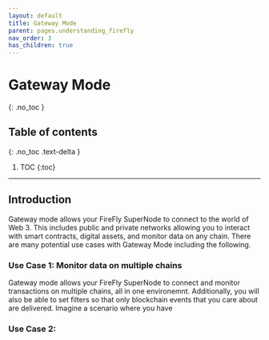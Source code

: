 ```yaml
---
layout: default
title: Gateway Mode
parent: pages.understanding_firefly
nav_order: 3
has_children: true
---
```


# Gateway Mode
{: .no_toc }

## Table of contents
{: .no_toc .text-delta }

1. TOC
{:toc}

---

## Introduction

Gateway mode allows your FireFly SuperNode to connect to the world of Web 3. This includes public and private networks allowing you to interact with smart contracts, digital assets, and monitor data on any chain. There are many potential use cases with Gateway Mode including the following.

### Use Case 1: Monitor data on multiple chains

Gateway mode allows your FireFly SuperNode to connect and monitor transactions on multiple chains, all in one environemnt. Additionally, you will also be able to set filters so that only blockchain events that you care about are delivered. Imagine a scenario where you have

### Use Case 2:
